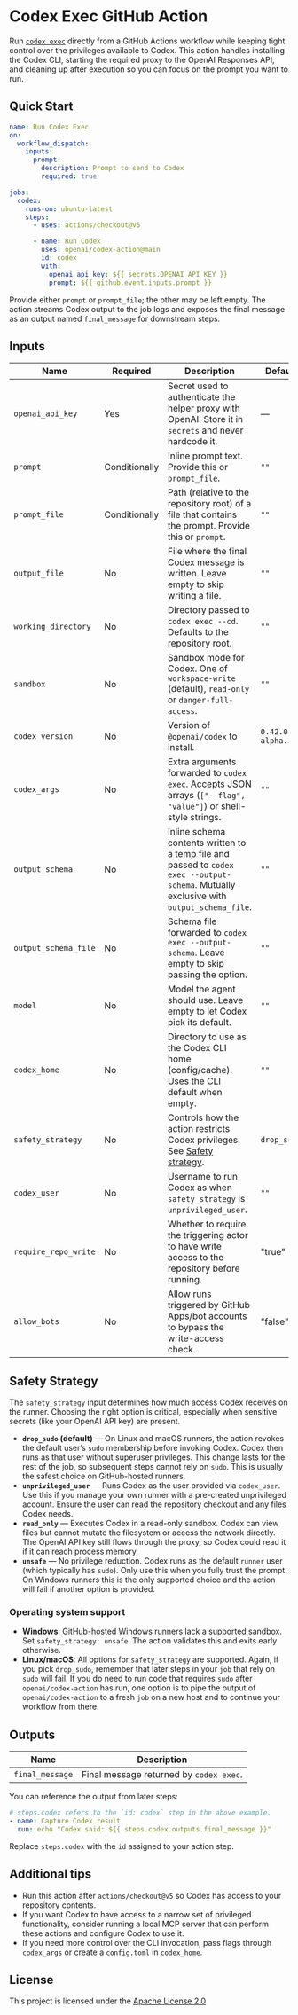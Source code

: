 # Codex Exec GitHub Action

Run [`codex exec`](https://github.com/openai/codex#codex-exec) directly from a GitHub Actions workflow while keeping tight control over the privileges available to Codex. This action handles installing the Codex CLI, starting the required proxy to the OpenAI Responses API, and cleaning up after execution so you can focus on the prompt you want to run.

## Quick Start

```yaml
name: Run Codex Exec
on:
  workflow_dispatch:
    inputs:
      prompt:
        description: Prompt to send to Codex
        required: true

jobs:
  codex:
    runs-on: ubuntu-latest
    steps:
      - uses: actions/checkout@v5

      - name: Run Codex
        uses: openai/codex-action@main
        id: codex
        with:
          openai_api_key: ${{ secrets.OPENAI_API_KEY }}
          prompt: ${{ github.event.inputs.prompt }}
```

Provide either `prompt` or `prompt_file`; the other may be left empty. The action streams Codex output to the job logs and exposes the final message as an output named `final_message` for downstream steps.

## Inputs

| Name                 | Required      | Description                                                                                                                             | Default          |
| -------------------- | ------------- | --------------------------------------------------------------------------------------------------------------------------------------- | ---------------- |
| `openai_api_key`     | Yes           | Secret used to authenticate the helper proxy with OpenAI. Store it in `secrets` and never hardcode it.                                  | —                |
| `prompt`             | Conditionally | Inline prompt text. Provide this or `prompt_file`.                                                                                      | `""`             |
| `prompt_file`        | Conditionally | Path (relative to the repository root) of a file that contains the prompt. Provide this or `prompt`.                                    | `""`             |
| `output_file`        | No            | File where the final Codex message is written. Leave empty to skip writing a file.                                                      | `""`             |
| `working_directory`  | No            | Directory passed to `codex exec --cd`. Defaults to the repository root.                                                                 | `""`             |
| `sandbox`            | No            | Sandbox mode for Codex. One of `workspace-write` (default), `read-only` or `danger-full-access`.                                        | `""`             |
| `codex_version`      | No            | Version of `@openai/codex` to install.                                                                                                  | `0.42.0-alpha.3` |
| `codex_args`         | No            | Extra arguments forwarded to `codex exec`. Accepts JSON arrays (`["--flag", "value"]`) or shell-style strings.                          | `""`             |
| `output_schema`      | No            | Inline schema contents written to a temp file and passed to `codex exec --output-schema`. Mutually exclusive with `output_schema_file`. | `""`             |
| `output_schema_file` | No            | Schema file forwarded to `codex exec --output-schema`. Leave empty to skip passing the option.                                          | `""`             |
| `model`              | No            | Model the agent should use. Leave empty to let Codex pick its default.                                                                  | `""`             |
| `codex_home`         | No            | Directory to use as the Codex CLI home (config/cache). Uses the CLI default when empty.                                                 | `""`             |
| `safety_strategy`    | No            | Controls how the action restricts Codex privileges. See [Safety strategy](#safety-strategy).                                            | `drop_sudo`      |
| `codex_user`         | No            | Username to run Codex as when `safety_strategy` is `unprivileged_user`.                                                                 | `""`             |
| `require_repo_write` | No            | Whether to require the triggering actor to have write access to the repository before running.                                          | "true"           |
| `allow_bots`         | No            | Allow runs triggered by GitHub Apps/bot accounts to bypass the write-access check.                                                      | "false"          |

## Safety Strategy

The `safety_strategy` input determines how much access Codex receives on the runner. Choosing the right option is critical, especially when sensitive secrets (like your OpenAI API key) are present.

- **`drop_sudo` (default)** — On Linux and macOS runners, the action revokes the default user’s `sudo` membership before invoking Codex. Codex then runs as that user without superuser privileges. This change lasts for the rest of the job, so subsequent steps cannot rely on `sudo`. This is usually the safest choice on GitHub-hosted runners.
- **`unprivileged_user`** — Runs Codex as the user provided via `codex_user`. Use this if you manage your own runner with a pre-created unprivileged account. Ensure the user can read the repository checkout and any files Codex needs.
- **`read_only`** — Executes Codex in a read-only sandbox. Codex can view files but cannot mutate the filesystem or access the network directly. The OpenAI API key still flows through the proxy, so Codex could read it if it can reach process memory.
- **`unsafe`** — No privilege reduction. Codex runs as the default `runner` user (which typically has `sudo`). Only use this when you fully trust the prompt. On Windows runners this is the only supported choice and the action will fail if another option is provided.

### Operating system support

- **Windows**: GitHub-hosted Windows runners lack a supported sandbox. Set `safety_strategy: unsafe`. The action validates this and exits early otherwise.
- **Linux/macOS**: All options for `safety_strategy` are supported. Again, if you pick `drop_sudo`, remember that later steps in your `job` that rely on `sudo` will fail. If you do need to run code that requires `sudo` after `openai/codex-action` has run, one option is to pipe the output of `openai/codex-action` to a fresh `job` on a new host and to continue your workflow from there.

## Outputs

| Name            | Description                             |
| --------------- | --------------------------------------- |
| `final_message` | Final message returned by `codex exec`. |

You can reference the output from later steps:

```yaml
# steps.codex refers to the `id: codex` step in the above example.
- name: Capture Codex result
  run: echo "Codex said: ${{ steps.codex.outputs.final_message }}"
```

Replace `steps.codex` with the `id` assigned to your action step.

## Additional tips

- Run this action after `actions/checkout@v5` so Codex has access to your repository contents.
- If you want Codex to have access to a narrow set of privileged functionality, consider running a local MCP server that can perform these actions and configure Codex to use it.
- If you need more control over the CLI invocation, pass flags through `codex_args` or create a `config.toml` in `codex_home`.

## License

This project is licensed under the [Apache License 2.0](./LICENSE)
